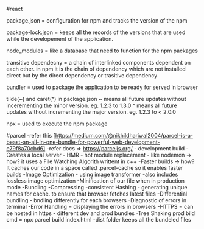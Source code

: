 #react

package.json = configuration for npm and tracks the version of the npm

package-lock.json = keeps all the records of the versions that are used while the developement of the application.

node_modules = like a database that need to function for the npm packages

transitive dependecny = a chain of interlinked components dependent on each other.
    in npm it is the chain of dependency which are not installed direct but by the direct dependency or trasitive dependency

bundler = used to package the application to be ready for served in browser

tilde(~) and caret(^) in package.json
    ~ means all future updates without incerementing the minor version. eg. 1.2.3 to 1.3.0
    ^ means all future updates without incrementing the major version. eg. 1.2.3 to < 2.0.0

npx = used to execute the npm package

#parcel
    -refer this [https://medium.com/@nikhildhariwal2004/parcel-is-a-beast-an-all-in-one-bundle-for-powerful-web-development-e79f8a70cbd6]
    -refer docs => https://parceljs.org/
    - development build
    -Creates a local server
    - HMR - hot module replacement - like nodemon
        -> how? it uses a File Watching Algorith writtent in c++
    -Faster builds
        -> how? It caches our code in a space called .parcel-cache so it enables faster builds
    -Image Optimization
        - using image transformer
        -also includes lossless image optimization
    -Minification of our file when in production mode
    -Bundling
    -Compressing
    -consistent Hashing - generating unique names for cache. to ensure that browser fetches latest files
    -Differential bundling - bndling differently for each browsers
    -Diagnostic of errors in terminal
    -Error Handling = displaying the errors in browsers
    -HTTPS = can be hosted in https
    - different dev and prod bundles
    -Tree Shaking
    prod bild cmd = npx parcel build index.html 
    -dist folder keeps all the bundeled files